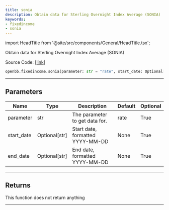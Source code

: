 ```yaml
---
title: sonia
description: Obtain data for Sterling Overnight Index Average (SONIA)
keywords:
- fixedincome
- sonia
---
```


import HeadTitle from '@site/src/components/General/HeadTitle.tsx';

<HeadTitle title="fixedincome.sonia - Reference | OpenBB SDK Docs" />

Obtain data for Sterling Overnight Index Average (SONIA)

Source Code: [[link](https://github.com/OpenBB-finance/OpenBBTerminal/tree/main/openbb_terminal/fixedincome/fred_model.py#L488)]

```python wordwrap
openbb.fixedincome.sonia(parameter: str = "rate", start_date: Optional[str] = None, end_date: Optional[str] = None)
```

---

## Parameters

| Name | Type | Description | Default | Optional |
| ---- | ---- | ----------- | ------- | -------- |
| parameter | str | The parameter to get data for. | rate | True |
| start_date | Optional[str] | Start date, formatted YYYY-MM-DD | None | True |
| end_date | Optional[str] | End date, formatted YYYY-MM-DD | None | True |


---

## Returns

This function does not return anything

---

